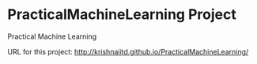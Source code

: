 # PracticalMachineLearning Project
Practical Machine Learning 

URL for this project: http://krishnaiitd.github.io/PracticalMachineLearning/
